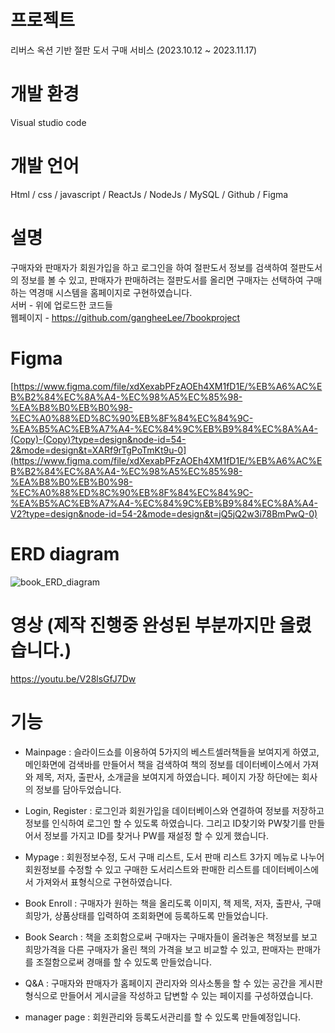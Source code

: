 # 프로젝트
리버스 옥션 기반 절판 도서 구매 서비스   (2023.10.12 ~ 2023.11.17)

# 개발 환경
Visual studio code

# 개발 언어
Html / css / javascript / ReactJs / NodeJs / MySQL / Github / Figma

# 설명
구매자와 판매자가 회원가입을 하고 로그인을 하여 절판도서 정보를 검색하여 절판도서의 정보를 볼 수 있고, 판매자가 판매하려는 절판도서를 올리면 구매자는 선택하여 구매하는 역경매 시스템을 홈페이지로 구현하였습니다.
<br/>
서버 - 위에 업로드한 코드들
<br/>
웹페이지 - https://github.com/gangheeLee/7bookproject

# Figma
[https://www.figma.com/file/xdXexabPFzAOEh4XM1fD1E/%EB%A6%AC%EB%B2%84%EC%8A%A4-%EC%98%A5%EC%85%98-%EA%B8%B0%EB%B0%98-%EC%A0%88%ED%8C%90%EB%8F%84%EC%84%9C-%EA%B5%AC%EB%A7%A4-%EC%84%9C%EB%B9%84%EC%8A%A4-(Copy)-(Copy)?type=design&node-id=54-2&mode=design&t=XARf9rTgPoTmKt9u-0](https://www.figma.com/file/xdXexabPFzAOEh4XM1fD1E/%EB%A6%AC%EB%B2%84%EC%8A%A4-%EC%98%A5%EC%85%98-%EA%B8%B0%EB%B0%98-%EC%A0%88%ED%8C%90%EB%8F%84%EC%84%9C-%EA%B5%AC%EB%A7%A4-%EC%84%9C%EB%B9%84%EC%8A%A4-V2?type=design&node-id=54-2&mode=design&t=jQ5jQ2w3i78BmPwQ-0)

# ERD diagram
![book_ERD_diagram](https://github.com/gangheeLee/bookproject/assets/121603208/5bfdd4cd-17b8-4500-bff5-89ad5879569b)

# 영상 (제작 진행중 완성된 부분까지만 올렸습니다.)
https://youtu.be/V28lsGfJ7Dw

# 기능
- Mainpage : 슬라이드쇼를 이용하여 5가지의 베스트셀러책들을 보여지게 하였고, 메인화면에 검색바를 만들어서 책을 검색하여 책의 정보를 데이터베이스에서 가져와 제목, 저자, 출판사, 소개글을 보여지게 하였습니다. 페이지 가장 하단에는 회사의 정보를 담아두었습니다.

- Login, Register : 로그인과 회원가입을 데이터베이스와 연결하여 정보를 저장하고 정보를 인식하여 로그인 할 수 있도록 하였습니다. 그리고 ID찾기와 PW찾기를 만들어서 정보를 가지고 ID를 찾거나 PW를 재설정 할 수 있게 했습니다.

- Mypage : 회원정보수정, 도서 구매 리스트, 도서 판매 리스트 3가지 메뉴로 나누어 회원정보를 수정할 수 있고 구매한 도서리스트와 판매한 리스트를 데이터베이스에서 가져와서 표형식으로 구현하였습니다.

- Book Enroll : 구매자가 원하는 책을 올리도록 이미지, 책 제목, 저자, 출판사, 구매희망가, 상품상태를 입력하여 조회화면에 등록하도록 만들었습니다.

- Book Search : 책을 조회함으로써 구매자는 구매자들이 올려놓은 책정보를 보고 희망가격을 다른 구매자가 올린 책의 가격을 보고 비교할 수 있고, 판매자는 판매가를 조절함으로써 경매를 할 수 있도록 만들었습니다. 

- Q&A : 구매자와 판매자가 홈페이지 관리자와 의사소통을 할 수 있는 공간을 게시판 형식으로 만들어서 게시글을 작성하고 답변할 수 있는 페이지를 구성하였습니다.

- manager page : 회원관리와 등록도서관리를 할 수 있도록 만들예정입니다.
